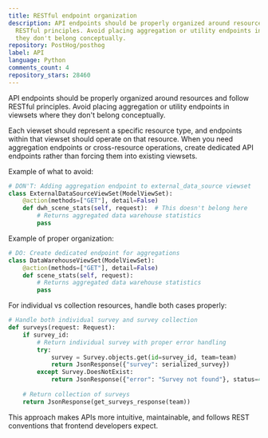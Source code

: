 ```yaml
---
title: RESTful endpoint organization
description: API endpoints should be properly organized around resources and follow
  RESTful principles. Avoid placing aggregation or utility endpoints in viewsets where
  they don't belong conceptually.
repository: PostHog/posthog
label: API
language: Python
comments_count: 4
repository_stars: 28460
---
```


API endpoints should be properly organized around resources and follow RESTful principles. Avoid placing aggregation or utility endpoints in viewsets where they don't belong conceptually.

Each viewset should represent a specific resource type, and endpoints within that viewset should operate on that resource. When you need aggregation endpoints or cross-resource operations, create dedicated API endpoints rather than forcing them into existing viewsets.

Example of what to avoid:
```python
# DON'T: Adding aggregation endpoint to external_data_source viewset
class ExternalDataSourceViewSet(ModelViewSet):
    @action(methods=["GET"], detail=False)
    def dwh_scene_stats(self, request):  # This doesn't belong here
        # Returns aggregated data warehouse statistics
        pass
```

Example of proper organization:
```python
# DO: Create dedicated endpoint for aggregations
class DataWarehouseViewSet(ModelViewSet):
    @action(methods=["GET"], detail=False) 
    def scene_stats(self, request):
        # Returns aggregated data warehouse statistics
        pass
```

For individual vs collection resources, handle both cases properly:
```python
# Handle both individual survey and survey collection
def surveys(request: Request):
    if survey_id:
        # Return individual survey with proper error handling
        try:
            survey = Survey.objects.get(id=survey_id, team=team)
            return JsonResponse({"survey": serialized_survey})
        except Survey.DoesNotExist:
            return JsonResponse({"error": "Survey not found"}, status=404)
    
    # Return collection of surveys
    return JsonResponse(get_surveys_response(team))
```

This approach makes APIs more intuitive, maintainable, and follows REST conventions that frontend developers expect.